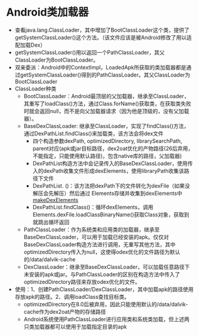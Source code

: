 # Android类加载器 
- 查看java.lang.ClassLoader，其中增加了BootClassLoader这个类，提供了getSystemClassLoader()这个方法。（该文件应该是被Android修改了用以适配加载Dex）
- getSystemClassLoader()用以返回一个PathClassLoader，其父ClassLoader为BootClassLoader。
- 双亲委派：Android中的ContextImpl，LoadedApk所获取的类加载器都是通过getSystemClassLoader()得到的PathClassLoader。其父ClassLoader为BootClassLoader
- ClassLoader种类
    - BootClassLoader：Android最顶层的父加载器，继承至ClassLoader，其重写了loadClass()方法，通过Class.forName()获取类，在获取类失败时就会返回null，而不是向父加载器请求（因为他是顶级的，没有父加载器）。
    - BaseDexClassLoader: 继承至ClassLoader，实现了findClass()方法，通过DexPathList.findClass()来加载类，该方法会将dex文件
        - 四个构造参数dexPath, optimizedDirectory, librarySearchPath, parent对应(apk或jar目标路径，dex2oat优化的产物路径(26后弃用，不能指定，只能使用默认路径)，包含native库的路径，父加载器)
        - DexPathList构造方法中会记录传入的BaseDexClassLoader，使用传入的dexPath收集文件形成dexElements，使用libraryPath收集该路径下文件
        - DexPathList. ()：该方法把dexPath下的文件转化为dexFile（如果没解压会先解压）然后通过 Elements存储并收集到dexElements中 [makeDexElements]("http://androidxref.com/5.0.0_r2/s?refs=makeDexElements&project=libcore")
        - DexPathList.findClass()：循环dexElements，调用Elements.dexFile.loadClassBinaryName()获取Class对象，获取到就跳出循环返回
    - PathClassLoader：作为系统类和应用类的加载器，继承至BaseDexClassLoader，可以用于加载已经安装的apk。仅仅对BaseDexClassLoader构造方法进行调用，无重写其他方法，其中optimizedDirectory传入为null，这使得odex优化的文件路径为默认的/data/dalvik-cache
    - DexClassLoader：继承至BaseDexClassLoader，可以加载任意路径下未安装的apk或jar。与PathClassLoader的区别在构造方法中传入了optimizedDirectory路径来存放odex优化的文件。
- 使用：1、创建PathClassLoader/DexClassLoader，其中加载apk的路径使用存放apk的路径。2、调用loadClass查找目标类。
    - optimizedDirectory在8.0后被弃用，因此只能使用默认的/data/dalvik-cache作为dex2oat产物的存储路径
    - Android系统使用PathClassLoader进行应用类和系统类加载，但上述两只类加载器都可以使用于加载指定目录的apk